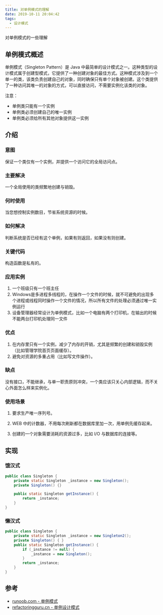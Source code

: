```yaml
---
title: 对单例模式的理解
date: 2019-10-11 20:04:42
tags:
  - 设计模式
---
```


对单例模式的一些理解
<!--more-->

## 单例模式概述

单例模式（Singleton Pattern）是 Java 中最简单的设计模式之一。这种类型的设计模式属于创建型模式，它提供了一种创建对象的最佳方式。这种模式涉及到一个单一的类，该类负责创建自己的对象，同时确保只有单个对象被创建。这个类提供了一种访问其唯一的对象的方式，可以直接访问，不需要实例化该类的对象。

注意：

- 单例类只能有一个实例
- 单例类必须创建自己的唯一实例
- 单例类必须给所有其他对象提供这一实例

## 介绍

### 意图

保证一个类仅有一个实例，并提供一个访问它的全局访问点。

### 主要解决

一个全局使用的类频繁地创建与销毁。

### 何时使用

当您想控制实例数目，节省系统资源的时候。

### 如何解决

判断系统是否已经有这个单例，如果有则返回，如果没有则创建。

### 关键代码

构造函数是私有的。

### 应用实例

1. 一个班级只有一个班主任
2. Windows是多进程多线程的，在操作一个文件的时候，就不可避免的出现多个进程或线程同时操作一个文件的情况，所以所有文件的处理必须通过唯一实例运行
3. 设备管理器经常设计为单例模式，比如一个电脑有两个打印机，在输出的时候不能两台打印机处理同一文件

### 优点

1. 在内存里只有一个实例，减少了内存的开销，尤其是频繁的创建和销毁实例（比如管理学院首页页面缓存）。
2. 避免对资源的多重占用（比如写文件操作）。

### 缺点

没有接口，不能继承，与单一职责原则冲突，一个类应该只关心内部逻辑，而不关心外面怎么样来实例化。

### 使用场景

1. 要求生产唯一序列号。

2. WEB 中的计数器，不用每次刷新都在数据库里加一次，用单例先缓存起来。

3. 创建的一个对象需要消耗的资源过多，比如 I/O 与数据库的连接等。

## 实现

### 饿汉式

```java
public class Singleton {
    private static Singleton _instance = new Singleton();
    private Singleton() {}

    public static Singleton getInstance() {
        return _instance;
    }
}
```

### 懒汉式

```java
public class Singleton {
    private static Singleton _instance = new Singleton2();
    private Singleton() { }
    public static Singleton getInstance() {
        if (_instance != null) {
            _instance = new Singleton();
        }
        return _instance;
    }
}
```

## 参考

- [runoob.com - 单例模式](https://www.runoob.com/design-pattern/singleton-pattern.html)
- [refactoringguru.cn - 单例设计模式](https://refactoringguru.cn/design-patterns/singleton)
